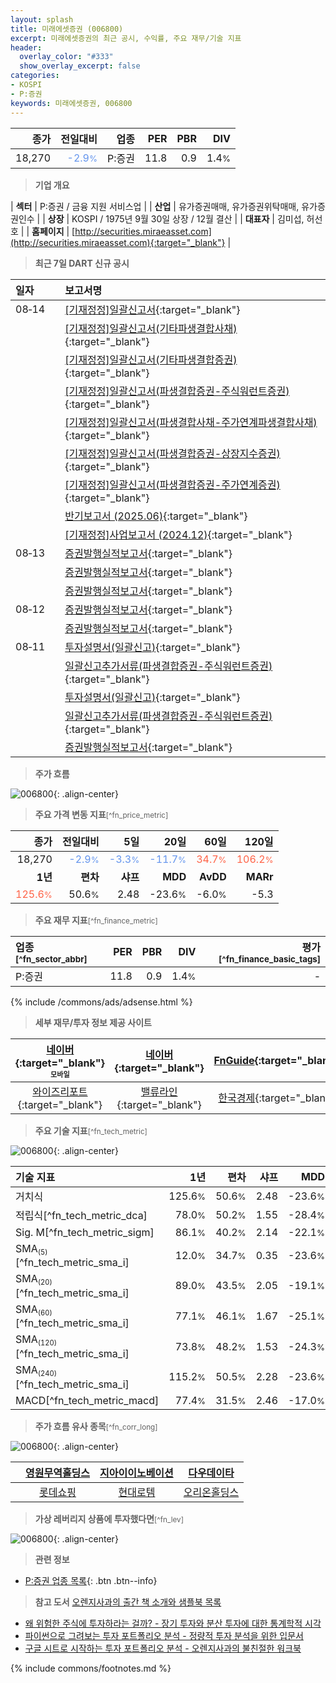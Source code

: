```yaml
---
layout: splash
title: 미래에셋증권 (006800)
excerpt: 미래에셋증권의 최근 공시, 수익률, 주요 재무/기술 지표
header:
  overlay_color: "#333"
  show_overlay_excerpt: false
categories:
- KOSPI
- P:증권
keywords: 미래에셋증권, 006800
---
```


| **종가** | **전일대비** | **업종** | **PER** | **PBR** | **DIV** |
| -------: | -----------: | -------: | ------: | ------: | ------: |
| 18,270 | <span style="color: cornflowerblue">-2.9<small>%</small></span> | P:증권 | 11.8 | 0.9 | 1.4<small>%</small> |

<!-- more -->


> **기업 개요**<a id="company"></a>

| <span style="white-space:nowrap;">**섹터**</span> | P:증권 / 금융 지원 서비스업 |
| <span style="white-space:nowrap;">**산업**</span> | 유가증권매매, 유가증권위탁매매, 유가증권인수 |
| <span style="white-space:nowrap;">**상장**</span> | KOSPI / 1975년 9월 30일 상장 / 12월 결산 |
| <span style="white-space:nowrap;">**대표자**</span> | 김미섭, 허선호 |
| <span style="white-space:nowrap;">**홈페이지**</span> | [http://securities.miraeasset.com](http://securities.miraeasset.com){:target="_blank"} |


> **최근 7일 DART 신규 공시**<a id="dart"></a>

| **일자** |      | **보고서명** |
| :------- | :--- | :----------- |
| 08&#x2011;14 | | [[기재정정]일괄신고서](https://dart.fss.or.kr/dsaf001/main.do?rcpNo=20250814004373){:target="_blank"} |
|  | | [[기재정정]일괄신고서(기타파생결합사채)](https://dart.fss.or.kr/dsaf001/main.do?rcpNo=20250814004326){:target="_blank"} |
|  | | [[기재정정]일괄신고서(기타파생결합증권)](https://dart.fss.or.kr/dsaf001/main.do?rcpNo=20250814004296){:target="_blank"} |
|  | | [[기재정정]일괄신고서(파생결합증권-주식워런트증권)](https://dart.fss.or.kr/dsaf001/main.do?rcpNo=20250814004281){:target="_blank"} |
|  | | [[기재정정]일괄신고서(파생결합사채-주가연계파생결합사채)](https://dart.fss.or.kr/dsaf001/main.do?rcpNo=20250814004259){:target="_blank"} |
|  | | [[기재정정]일괄신고서(파생결합증권-상장지수증권)](https://dart.fss.or.kr/dsaf001/main.do?rcpNo=20250814004237){:target="_blank"} |
|  | | [[기재정정]일괄신고서(파생결합증권-주가연계증권)](https://dart.fss.or.kr/dsaf001/main.do?rcpNo=20250814004215){:target="_blank"} |
|  | | [반기보고서 (2025.06)](https://dart.fss.or.kr/dsaf001/main.do?rcpNo=20250814004094){:target="_blank"} |
|  | | [[기재정정]사업보고서 (2024.12)](https://dart.fss.or.kr/dsaf001/main.do?rcpNo=20250814004060){:target="_blank"} |
| 08&#x2011;13 | | [증권발행실적보고서](https://dart.fss.or.kr/dsaf001/main.do?rcpNo=20250813001358){:target="_blank"} |
|  | | [증권발행실적보고서](https://dart.fss.or.kr/dsaf001/main.do?rcpNo=20250813001230){:target="_blank"} |
|  | | [증권발행실적보고서](https://dart.fss.or.kr/dsaf001/main.do?rcpNo=20250813000699){:target="_blank"} |
| 08&#x2011;12 | | [증권발행실적보고서](https://dart.fss.or.kr/dsaf001/main.do?rcpNo=20250812000513){:target="_blank"} |
|  | | [증권발행실적보고서](https://dart.fss.or.kr/dsaf001/main.do?rcpNo=20250812000496){:target="_blank"} |
| 08&#x2011;11 | | [투자설명서(일괄신고)](https://dart.fss.or.kr/dsaf001/main.do?rcpNo=20250811000535){:target="_blank"} |
|  | | [일괄신고추가서류(파생결합증권-주식워런트증권)](https://dart.fss.or.kr/dsaf001/main.do?rcpNo=20250811000529){:target="_blank"} |
|  | | [투자설명서(일괄신고)](https://dart.fss.or.kr/dsaf001/main.do?rcpNo=20250811000528){:target="_blank"} |
|  | | [일괄신고추가서류(파생결합증권-주식워런트증권)](https://dart.fss.or.kr/dsaf001/main.do?rcpNo=20250811000512){:target="_blank"} |
|  | | [증권발행실적보고서](https://dart.fss.or.kr/dsaf001/main.do?rcpNo=20250811000333){:target="_blank"} |


> **주가 흐름**<a id="price"></a>

![006800](/stock/images/006800.png){: .align-center}


> **주요 가격 변동 지표**<small>[^fn_price_metric]</small>

| **종가** | **전일대비** | **5일** | **20일** | **60일** | **120일** |
| -------: | -----------: | ------: | -------: | -------: | --------: |
| 18,270 | <span style="color: cornflowerblue">-2.9<small>%</small></span> | <span style="color: cornflowerblue">-3.3<small>%</small></span> | <span style="color: cornflowerblue">-11.7<small>%</small></span> | <span style="color: tomato">34.7<small>%</small></span> | <span style="color: tomato">106.2<small>%</small></span> |
| **1년** | **편차** | **샤프** | **MDD** | **AvDD** | **MARr** |
| <span style="color: tomato">125.6<small>%</small></span> | 50.6<small>%</small> | 2.48 | -23.6<small>%</small> | -6.0<small>%</small> | -5.3 |


> **주요 재무 지표**<small>[^fn_finance_metric]</small>

| **업종**<small>[^fn_sector_abbr]</small> | **PER** | **PBR** | **DIV** | **평가**<small>[^fn_finance_basic_tags]</small> |
| :--------------------------------------- | ------: | ------: | ------: | ----------------------------------------------: |
| P:증권 | 11.8 | 0.9 | 1.4<small>%</small> | - |



{% include /commons/ads/adsense.html %}

> **세부 재무/투자 정보 제공 사이트**

| [네이버](https://m.stock.naver.com/domestic/stock/006800/finance/summary){:target="_blank"}<sup><small>모바일</small></sup> | [네이버](https://finance.naver.com/item/coinfo.naver?code=006800){:target="_blank"} | [FnGuide](https://comp.fnguide.com/SVO2/ASP/SVD_Invest.asp?gicode=A006800&MenuYn=Y){:target="_blank"} |
| :---: | :---: | :---: |
| [와이즈리포트](https://comp.wisereport.co.kr/company/c1040001.aspx?cmp_cd=006800){:target="_blank"} | [밸류라인](https://www.valueline.co.kr/finance/summary/006800){:target="_blank"} | [한국경제](https://markets.hankyung.com/stock/006800/financial-summary){:target="_blank"} |


> **주요 기술 지표**<small>[^fn_tech_metric]</small>


![006800](/stock/images/006800_tech.png){: .align-center}

| **기술 지표** | **1년** | **편차** | **샤프** | **MDD** | **AvDD** |
| :------------ | ------: | -----------: | -------: | ------: | -------: |
| 거치식 | 125.6<small>%</small> | 50.6<small>%</small> | 2.48 | -23.6<small>%</small> | -6.0<small>%</small> |
| 적립식[^fn_tech_metric_dca] | 78.0<small>%</small> | 50.2<small>%</small> | 1.55 | -28.4<small>%</small> | -6.6<small>%</small> |
| Sig. M[^fn_tech_metric_sigm] | 86.1<small>%</small> | 40.2<small>%</small> | 2.14 | -22.1<small>%</small> | -9.4<small>%</small> |
| SMA<small><sub>(5)</sub></small>[^fn_tech_metric_sma_i] | 12.0<small>%</small> | 34.7<small>%</small> | 0.35 | -23.6<small>%</small> | -11.6<small>%</small> |
| SMA<small><sub>(20)</sub></small>[^fn_tech_metric_sma_i] | 89.0<small>%</small> | 43.5<small>%</small> | 2.05 | -19.1<small>%</small> | -9.8<small>%</small> |
| SMA<small><sub>(60)</sub></small>[^fn_tech_metric_sma_i] | 77.1<small>%</small> | 46.1<small>%</small> | 1.67 | -25.1<small>%</small> | -10.6<small>%</small> |
| SMA<small><sub>(120)</sub></small>[^fn_tech_metric_sma_i] | 73.8<small>%</small> | 48.2<small>%</small> | 1.53 | -24.3<small>%</small> | -9.7<small>%</small> |
| SMA<small><sub>(240)</sub></small>[^fn_tech_metric_sma_i] | 115.2<small>%</small> | 50.5<small>%</small> | 2.28 | -23.6<small>%</small> | -6.7<small>%</small> |
| MACD[^fn_tech_metric_macd] | 77.4<small>%</small> | 31.5<small>%</small> | 2.46 | -17.0<small>%</small> | -7.4<small>%</small> |


> **주가 흐름 유사 종목**<a id="corr"></a><small>[^fn_corr_long]</small>

![006800](/stock/images/006800_corr.png){: .align-center}

|       | [영원무역홀딩스](/009970/) | [지아이이노베이션](/358570/) | [다우데이타](/032190/) |
| :---: | :------------------------------------: | :------------------------------------: | :------------------------------------: |
|       | [롯데쇼핑](/023530/) | [현대로템](/064350/) | [오리온홀딩스](/001800/) |


> **가상 레버리지 상품에 투자했다면**<a id="2x"></a><small>[^fn_lev]</small>

![006800](/stock/images/006800_2x.png){: .align-center}


> **관련 정보**

- [P:증권 업종 목록](/stats/sector/kospi_업종_증권_종목/){: .btn .btn--info}

> **참고 도서** [오렌지사과의 출간 책 소개와 샘플북 목록](https://kongdori.tistory.com/691)

- [왜 위험한 주식에 투자하라는 걸까? - 장기 투자와 분산 투자에 대한 통계학적 시각](https://kongdori.tistory.com/421)
- [파이썬으로 그려보는 투자 포트폴리오 분석  - 정량적 투자 분석을 위한 입문서](https://kongdori.tistory.com/643)
- [구글 시트로 시작하는 투자 포트폴리오 분석 - 오렌지사과의 불친절한 워크북](https://kongdori.tistory.com/449)


{% include commons/footnotes.md %}